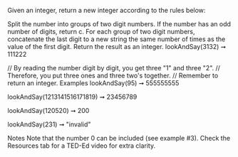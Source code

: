 Given an integer, return a new integer according to the rules below:

Split the number into groups of two digit numbers. If the number has an odd number of digits, return c.
For each group of two digit numbers, concatenate the last digit to a new string the same number of times as the value of the first digit.
Return the result as an integer.
lookAndSay(3132) ➞ 111222

// By reading the number digit by digit, you get three "1" and three "2".
// Therefore, you put three ones and three two's together.
// Remember to return an integer.
Examples
lookAndSay(95) ➞ 555555555

lookAndSay(1213141516171819) ➞ 23456789

lookAndSay(120520) ➞ 200

lookAndSay(231) ➞ "invalid"

Notes
Note that the number 0 can be included (see example #3).
Check the Resources tab for a TED-Ed video for extra clarity.